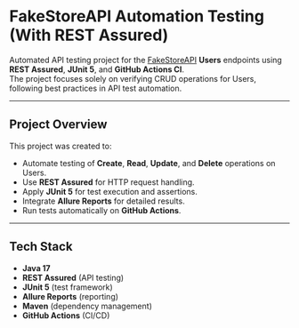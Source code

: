# FakeStoreAPI Automation Testing (With REST Assured)

Automated API testing project for the [FakeStoreAPI](https://fakestoreapi.com/docs#tag/Users) **Users** endpoints using **REST Assured**, **JUnit 5**, and **GitHub Actions CI**.  
The project focuses solely on verifying CRUD operations for Users, following best practices in API test automation.

---

## Project Overview
This project was created to:
- Automate testing of **Create**, **Read**, **Update**, and **Delete** operations on Users.
- Use **REST Assured** for HTTP request handling.
- Apply **JUnit 5** for test execution and assertions.
- Integrate **Allure Reports** for detailed results.
- Run tests automatically on **GitHub Actions**.

---

## Tech Stack
- **Java 17**
- **REST Assured** (API testing)
- **JUnit 5** (test framework)
- **Allure Reports** (reporting)
- **Maven** (dependency management)
- **GitHub Actions** (CI/CD)
